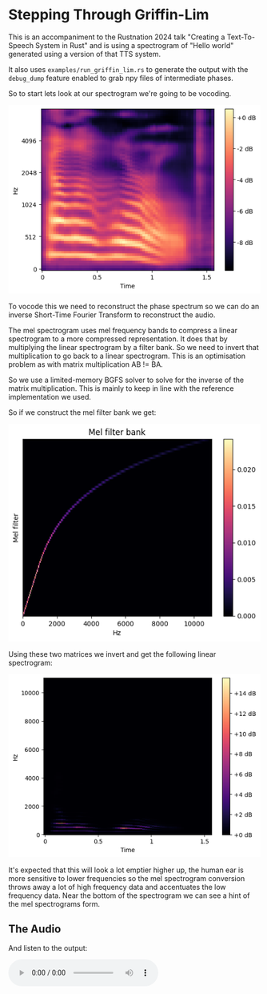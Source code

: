 # Stepping Through Griffin-Lim

This is an accompaniment to the Rustnation 2024 talk "Creating a Text-To-Speech
System in Rust" and is using a spectrogram of "Hello world" generated using a
version of that TTS system.

It also uses `examples/run_griffin_lim.rs` to generate the output with the `debug_dump`
feature enabled to grab npy files of intermediate phases.

So to start lets look at our spectrogram we're going to be vocoding.

![image](./resources/mel_spec.png)

To vocode this we need to reconstruct the phase spectrum so we can do an inverse
Short-Time Fourier Transform to reconstruct the audio.

The mel spectrogram uses mel frequency bands to compress a linear spectrogram to
a more compressed representation. It does that by multiplying the linear spectrogram
by a filter bank. So we need to invert that multiplication to go back to a linear
spectrogram. This is an optimisation problem as with matrix multiplication AB != BA.

So we use a limited-memory BGFS solver to solve for the inverse of the matrix 
multiplication. This is mainly to keep in line with the reference implementation we used.

So if we construct the mel filter bank we get:

![image](./resources/mel_basis.png)

Using these two matrices we invert and get the following linear spectrogram:

![image](./resources/linear_spec.png)

It's expected that this will look a lot emptier higher up, the human ear is more
sensitive to lower frequencies so the mel spectrogram conversion throws away a lot
of high frequency data and accentuates the low frequency data. Near the bottom of
the spectrogram we can see a hint of the mel spectrograms form.

## The Audio

And listen to the output:

![audio](https://github.com/emotechlab/griffin-lim/raw/docs/super-guide-time/doc/output.wav)
